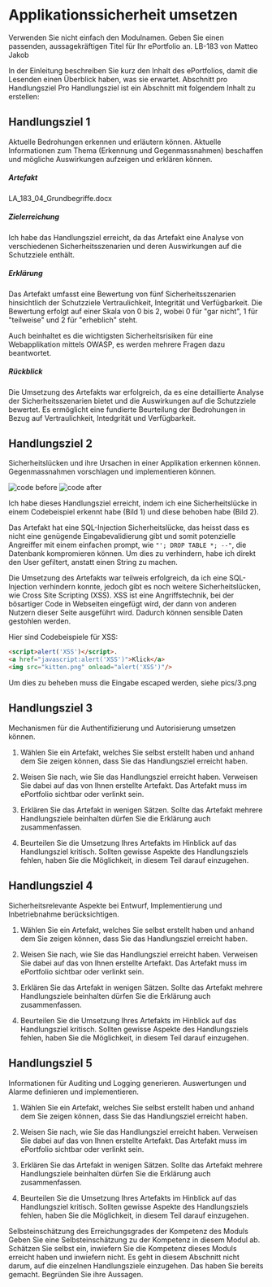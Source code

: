 # Applikationssicherheit umsetzen
Verwenden Sie nicht einfach den Modulnamen. Geben Sie einen passenden, aussagekräftigen Titel für Ihr ePortfolio an.
LB-183 von Matteo Jakob

In der Einleitung beschreiben Sie kurz den Inhalt des ePortfolios, damit die Lesenden einen Überblick haben, was sie erwartet.
Abschnitt pro Handlungsziel
Pro Handlungsziel ist ein Abschnitt mit folgendem Inhalt zu erstellen:

## Handlungsziel 1
Aktuelle Bedrohungen erkennen und erläutern können. Aktuelle Informationen zum Thema (Erkennung und Gegenmassnahmen) beschaffen und mögliche Auswirkungen aufzeigen und erklären können.

##### Artefakt
LA_183_04_Grundbegriffe.docx

##### Zielerreichung
Ich habe das Handlungsziel erreicht, da das Artefakt eine Analyse von verschiedenen Sicherheitsszenarien und deren Auswirkungen auf die Schutzziele enthält.

##### Erklärung
Das Artefakt umfasst eine Bewertung von fünf Sicherheitsszenarien hinsichtlich der Schutzziele Vertraulichkeit, Integrität und Verfügbarkeit. Die Bewertung erfolgt auf einer Skala von 0 bis 2, wobei 0 für "gar nicht", 1 für "teilweise" und 2 für "erheblich" steht.

Auch beinhaltet es die wichtigsten Sicherheitsrisiken für eine Webapplikation mittels OWASP, es werden mehrere Fragen dazu beantwortet.

##### Rückblick
Die Umsetzung des Artefakts war erfolgreich, da es eine detaillierte Analyse der Sicherheitsszenarien bietet und die Auswirkungen auf die Schutzziele bewertet. Es ermöglicht eine fundierte Beurteilung der Bedrohungen in Bezug auf Vertraulichkeit, Intedgrität und Verfügbarkeit.

## Handlungsziel 2
Sicherheitslücken und ihre Ursachen in einer Applikation erkennen können. Gegenmassnahmen vorschlagen und implementieren können.

![code before](https://github.com/[username]/[reponame]/blob/[branch]/image.jpg?raw=true)
![code after](https://github.com/[username]/[reponame]/blob/[branch]/image.jpg?raw=true)

Ich habe dieses Handlungsziel erreicht, indem ich eine Sicherheitslücke in einem Codebeispiel erkennt habe (Bild 1) und diese behoben habe (Bild 2).

Das Artefakt hat eine SQL-Injection Sicherheitslücke, das heisst dass es nicht eine genügende Eingabevalidierung gibt und somit potenzielle Angreiffer mit einem einfachen prompt, wie ``"'; DROP TABLE *; --"``,  die Datenbank kompromieren können. 
Um dies zu verhindern, habe ich direkt den User gefiltert, anstatt einen String zu machen.

Die Umsetzung des Artefakts war teilweis erfolgreich, da ich eine SQL-Injection verhindern konnte, jedoch gibt es noch weitere Sicherheitslücken, wie Cross Site Scripting (XSS). XSS ist eine Angriffstechnik, bei der bösartiger Code in Webseiten eingefügt wird, der dann von anderen Nutzern dieser Seite ausgeführt wird. Dadurch können sensible Daten gestohlen werden.

Hier sind Codebeispiele für XSS:
```html
<script>alert('XSS')</script>. 
<a href="javascript:alert('XSS')">Klick</a> 
<img src="kitten.png" onload="alert('XSS')"/>
```
Um dies zu beheben muss die Eingabe escaped werden, siehe pics/3.png

## Handlungsziel 3
Mechanismen für die Authentifizierung und Autorisierung umsetzen können.

1. Wählen Sie ein Artefakt, welches Sie selbst erstellt haben und anhand dem Sie zeigen können, dass Sie das Handlungsziel erreicht haben.

2. Weisen Sie nach, wie Sie das Handlungsziel erreicht haben. Verweisen Sie dabei auf das von Ihnen erstellte Artefakt. Das Artefakt muss im ePortfolio sichtbar oder verlinkt sein.

3. Erklären Sie das Artefakt in wenigen Sätzen. Sollte das Artefakt mehrere Handlungsziele beinhalten dürfen Sie die Erklärung auch zusammenfassen.

4. Beurteilen Sie die Umsetzung Ihres Artefakts im Hinblick auf das Handlungsziel kritisch. Sollten gewisse Aspekte des Handlungsziels fehlen, haben Sie die Möglichkeit, in diesem Teil darauf einzugehen.

## Handlungsziel 4
Sicherheitsrelevante Aspekte bei Entwurf, Implementierung und Inbetriebnahme berücksichtigen.

1. Wählen Sie ein Artefakt, welches Sie selbst erstellt haben und anhand dem Sie zeigen können, dass Sie das Handlungsziel erreicht haben.

2. Weisen Sie nach, wie Sie das Handlungsziel erreicht haben. Verweisen Sie dabei auf das von Ihnen erstellte Artefakt. Das Artefakt muss im ePortfolio sichtbar oder verlinkt sein.

3. Erklären Sie das Artefakt in wenigen Sätzen. Sollte das Artefakt mehrere Handlungsziele beinhalten dürfen Sie die Erklärung auch zusammenfassen.

4. Beurteilen Sie die Umsetzung Ihres Artefakts im Hinblick auf das Handlungsziel kritisch. Sollten gewisse Aspekte des Handlungsziels fehlen, haben Sie die Möglichkeit, in diesem Teil darauf einzugehen.

## Handlungsziel 5
Informationen für Auditing und Logging generieren. Auswertungen und Alarme definieren und implementieren.

1. Wählen Sie ein Artefakt, welches Sie selbst erstellt haben und anhand dem Sie zeigen können, dass Sie das Handlungsziel erreicht haben.

2. Weisen Sie nach, wie Sie das Handlungsziel erreicht haben. Verweisen Sie dabei auf das von Ihnen erstellte Artefakt. Das Artefakt muss im ePortfolio sichtbar oder verlinkt sein.

3. Erklären Sie das Artefakt in wenigen Sätzen. Sollte das Artefakt mehrere Handlungsziele beinhalten dürfen Sie die Erklärung auch zusammenfassen.

4. Beurteilen Sie die Umsetzung Ihres Artefakts im Hinblick auf das Handlungsziel kritisch. Sollten gewisse Aspekte des Handlungsziels fehlen, haben Sie die Möglichkeit, in diesem Teil darauf einzugehen.






Selbsteinschätzung des Erreichungsgrades der Kompetenz des Moduls
Geben Sie eine Selbsteinschätzung zu der Kompetenz in diesem Modul ab. Schätzen Sie selbst ein, inwiefern Sie die Kompetenz dieses Moduls erreicht haben und inwiefern nicht. Es geht in diesem Abschnitt nicht darum, auf die einzelnen Handlungsziele einzugehen. Das haben Sie bereits gemacht. Begründen Sie ihre Aussagen. 

